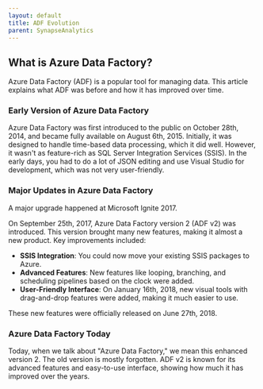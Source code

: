 ```yaml
---
layout: default
title: ADF Evolution
parent: SynapseAnalytics
---
```


## What is Azure Data Factory?

Azure Data Factory (ADF) is a popular tool for managing data. This article explains what ADF was before and how it has improved over time.

### Early Version of Azure Data Factory
Azure Data Factory was first introduced to the public on October 28th, 2014, and became fully available on August 6th, 2015. Initially, it was designed to handle time-based data processing, which it did well. However, it wasn't as feature-rich as SQL Server Integration Services (SSIS). In the early days, you had to do a lot of JSON editing and use Visual Studio for development, which was not very user-friendly.

### Major Updates in Azure Data Factory
A major upgrade happened at Microsoft Ignite 2017.

On September 25th, 2017, Azure Data Factory version 2 (ADF v2) was introduced. This version brought many new features, making it almost a new product. Key improvements included:
- **SSIS Integration**: You could now move your existing SSIS packages to Azure.
- **Advanced Features**: New features like looping, branching, and scheduling pipelines based on the clock were added.
- **User-Friendly Interface**: On January 16th, 2018, new visual tools with drag-and-drop features were added, making it much easier to use.

These new features were officially released on June 27th, 2018.

### Azure Data Factory Today
Today, when we talk about "Azure Data Factory," we mean this enhanced version 2. The old version is mostly forgotten. ADF v2 is known for its advanced features and easy-to-use interface, showing how much it has improved over the years.